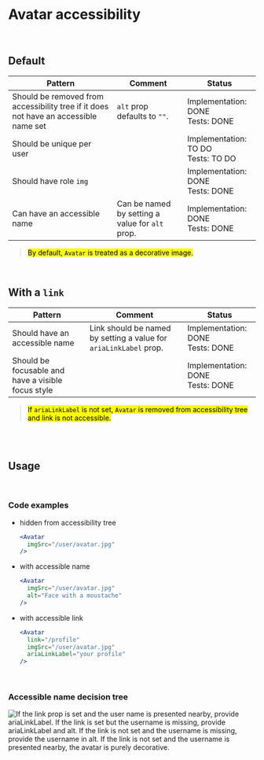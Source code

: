 # Avatar accessibility

<br/>

## Default

| Pattern | Comment | Status |
| --- | --- | --- |
| Should be removed from accessibility tree if it does not have an accessible name set | `alt` prop defaults to `""`. | Implementation: DONE<br />Tests: DONE|
| Should be unique per user | | Implementation: TO DO<br />Tests: TO DO |
| Should have role `img` | | Implementation: DONE<br />Tests: DONE |
| Can have an accessible name | Can be named by setting a value for `alt` prop. | Implementation: DONE<br />Tests: DONE |

> <mark>By default, `Avatar` is treated as a decorative image.</mark>

<br/>

## With a `link`

| Pattern | Comment | Status |
| --- | --- | --- |
| Should have an accessible name | Link should be named by setting a value for `ariaLinkLabel` prop. | Implementation: DONE<br />Tests: DONE|
| Should be focusable and have a visible focus style | | Implementation: DONE<br />Tests: DONE |

> <mark>If `ariaLinkLabel` is not set, `Avatar` is removed from accessibility tree and link is not accessible.</mark>

<br/>
<br/>

## Usage

<br/>

### Code examples

- hidden from accessibility tree
  
  ```jsx
  <Avatar
    imgSrc="/user/avatar.jpg"
  />
  ```

- with accessible name
  
  ```jsx
  <Avatar
    imgSrc="/user/avatar.jpg"
    alt="Face with a moustache"
  />
  ```

- with accessible link
  
  ```jsx
  <Avatar
    link="/profile"
    imgSrc="/user/avatar.jpg"
    ariaLinkLabel="your profile"
  />
  ```
<br/>

### Accessible name decision tree
![If the link prop is set and the user name is presented nearby, provide ariaLinkLabel. If the link is set but the username is missing, provide ariaLinkLabel and alt. If the link is not set and the username is missing, provide the username in alt. If the link is not set and the username is presented nearby, the avatar is purely decorative.](/avatar-a11y-diagram.jpeg)





